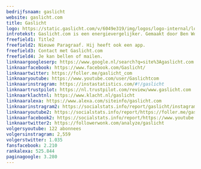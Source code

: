 ```yaml
---
bedrijfsnaam: gaslicht  
website: gaslicht.com   
title: Gaslicht  
logo: https://static.gaslicht.com/v/6049e319/img/logos/logo-internal/logo-gaslicht.svg  
introtekst: Gaslicht.com is een energievergelijker. Gemaakt door Ben Woldering uit Groningen.  
freefield1: Title2  
freefield2: Nieuwe Paragraaf. Hij heeft ook een app.  
freefield3: Contact met Gaslicht.com  
freefield4: Je kan bellen of mailen.  
linknaargoogleserp: https://www.google.nl/search?q=site%3Agaslicht.com  
linknaarfacebook: https://www.facebook.com/Gaslicht/  
linknaartwitter: https://foller.me/gaslicht_com  
linknaaryoutube: https://www.youtube.com/user/Gaslichtcom  
linknaarinstragram: https://instastatistics.com/#!/gaslicht  
linknaartrustpilot: https://nl.trustpilot.com/review/www.gaslicht.com  
linknaarklachtnl: https://www.klacht.nl/gaslicht  
linknaaralexa: https://www.alexa.com/siteinfo/gaslicht.com  
linknaarinstragram2: https://socialstats.info/report/gaslicht/instagram  
linknaaryoutube2: https://socialstats.info/report/https://foller.me/gaslicht_com/youtube  
linknaarfacebook2: https://socialstats.info/report/https://www.youtube.com/user/Gaslichtcom  
linknaartwitter2: https://followerwonk.com/analyze/gaslicht  
volgersyoutube: 122 abonnees  
volgersinstragram: 2,559  
volgerstwitter: 1.035  
fansfacebook: 2.210  
rankalexa: 525.844  
paginagoogle: 3.280  
---
```




